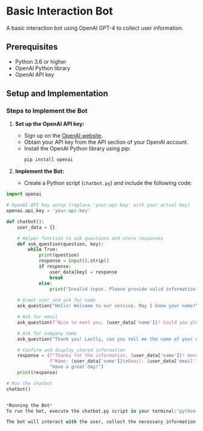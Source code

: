 # Basic Interaction Bot

A basic interaction bot using OpenAI GPT-4 to collect user information.

## Prerequisites

- Python 3.6 or higher
- OpenAI Python library
- OpenAI API key

## Setup and Implementation

### Steps to Implement the Bot

1. **Set up the OpenAI API key:**
   - Sign up on the [OpenAI website](https://www.openai.com/).
   - Obtain your API key from the API section of your OpenAI account.
   - Install the OpenAI Python library using pip:
     ```sh
     pip install openai
     ```

2. **Implement the Bot:**
   - Create a Python script (`chatbot.py`) and include the following code:

```python
import openai

# OpenAI API key setup (replace 'your-api-key' with your actual key)
openai.api_key = 'your-api-key'

def chatbot():
    user_data = {}

    # Helper function to ask questions and store responses
    def ask_question(question, key):
        while True:
            print(question)
            response = input().strip()
            if response:
                user_data[key] = response
                break
            else:
                print("Invalid input. Please provide valid information.")
    
    # Greet user and ask for name
    ask_question("Hello! Welcome to our service. May I know your name?", 'name')

    # Ask for email
    ask_question(f"Nice to meet you, {user_data['name']}! Could you please provide your email address?", 'email')

    # Ask for company name
    ask_question("Thank you! Lastly, can you tell me the name of your company?", 'company')

    # Confirm and display stored information
    response = (f"Thanks for the information, {user_data['name']}! Here’s what I’ve got:\n"
                f"Name: {user_data['name']}\nEmail: {user_data['email']}\nCompany: {user_data['company']}\n"
                "Have a great day!")
    print(response)

# Run the chatbot
chatbot()


*Running the Bot*
To run the bot, execute the chatbot.py script in your terminal:"python chatbot.py"

The bot will interact with the user, collect the necessary information, and display the collected data at the end.



